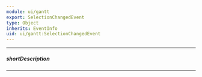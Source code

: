 ```yaml
---
module: ui/gantt
export: SelectionChangedEvent
type: Object
inherits: EventInfo
uid: ui/gantt:SelectionChangedEvent
---
```

---
##### shortDescription
<!-- Description goes here -->

---
<!-- Description goes here -->